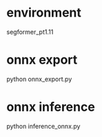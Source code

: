 # environment
segformer_pt1.11

# onnx export 
python onnx_export.py

# onnx inference 
python inference_onnx.py
